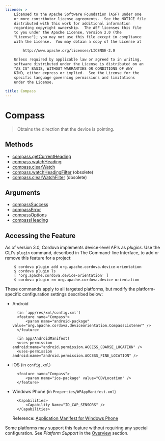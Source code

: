 ```yaml
---
license: >
    Licensed to the Apache Software Foundation (ASF) under one
    or more contributor license agreements.  See the NOTICE file
    distributed with this work for additional information
    regarding copyright ownership.  The ASF licenses this file
    to you under the Apache License, Version 2.0 (the
    "License"); you may not use this file except in compliance
    with the License.  You may obtain a copy of the License at

        http://www.apache.org/licenses/LICENSE-2.0

    Unless required by applicable law or agreed to in writing,
    software distributed under the License is distributed on an
    "AS IS" BASIS, WITHOUT WARRANTIES OR CONDITIONS OF ANY
    KIND, either express or implied.  See the License for the
    specific language governing permissions and limitations
    under the License.

title: Compass
---
```


# Compass

> Obtains the direction that the device is pointing.

## Methods

- [compass.getCurrentHeading](compass.getCurrentHeading.html)
- [compass.watchHeading](compass.watchHeading.html)
- [compass.clearWatch](compass.clearWatch.html)
- [compass.watchHeadingFilter](compass.watchHeadingFilter.html) (obsolete)
- [compass.clearWatchFilter](compass.clearWatchFilter.html)   (obsolete)

## Arguments

- [compassSuccess](parameters/compassSuccess.html)
- [compassError](parameters/compassError.html)
- [compassOptions](parameters/compassOptions.html)
- [compassHeading](parameters/compassHeading.html)

## Accessing the Feature

As of version 3.0, Cordova implements device-level APIs as _plugins_.
Use the CLI's `plugin` command, described in The Command-line
Interface, to add or remove this feature for a project:

        $ cordova plugin add org.apache.cordova.device-orientation
        $ cordova plugin ls
        [ 'org.apache.cordova.device-orientation' ]
        $ cordova plugin rm org.apache.cordova.device-orientation

These commands apply to all targeted platforms, but modify the
platform-specific configuration settings described below:

* Android

        (in `app/res/xml/config.xml`)
        <feature name="Compass">
            <param name="android-package" value="org.apache.cordova.deviceorientation.CompassListener" />
        </feature>

        (in app/AndroidManifest)
        <uses-permission android:name="android.permission.ACCESS_COARSE_LOCATION" />
        <uses-permission android:name="android.permission.ACCESS_FINE_LOCATION" />

* iOS (in `config.xml`)

        <feature name="Compass">
            <param name="ios-package" value="CDVLocation" />
        </feature>

* Windows Phone (in `Properties/WPAppManifest.xml`)

        <Capabilities>
            <Capability Name="ID_CAP_SENSORS" />
        </Capabilities>

  Reference: [Application Manifest for Windows Phone](http://msdn.microsoft.com/en-us/library/ff769509%28v=vs.92%29.aspx)

Some platforms may support this feature without requiring any special
configuration.  See _Platform Support_ in the [Overview](../../guide/overview/index.html) section.
